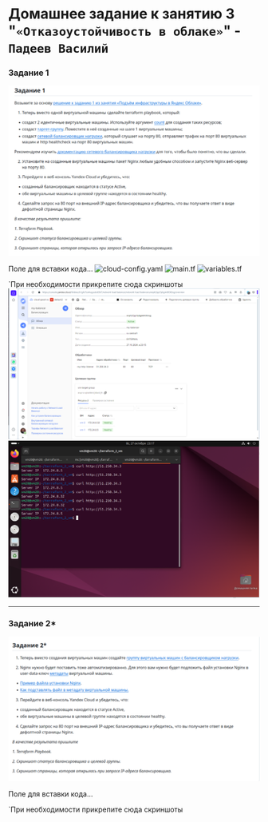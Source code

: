 # Домашнее задание к занятию 3 "`«Отказоустойчивость в облаке»`" - `Падеев Василий`


   
### Задание 1

![task1](https://github.com/Vasiliy-Ser/homework_9_4/blob/beefe23debe75592e36e7544b248e1f8aae58842/file/task1.png)

Поле для вставки кода...
![cloud-config.yaml](https://github.com/Vasiliy-Ser/homework_9_4/blob/beefe23debe75592e36e7544b248e1f8aae58842/file/cloud-config.yaml)
![main.tf](https://github.com/Vasiliy-Ser/homework_9_4/blob/beefe23debe75592e36e7544b248e1f8aae58842/file/main.tf)
![variables.tf](https://github.com/Vasiliy-Ser/homework_9_4/blob/beefe23debe75592e36e7544b248e1f8aae58842/file/variables.tf)


`При необходимости прикрепитe сюда скриншоты
![1](https://github.com/Vasiliy-Ser/homework_9_4/blob/beefe23debe75592e36e7544b248e1f8aae58842/file/1.1.png)
![2](https://github.com/Vasiliy-Ser/homework_9_4/blob/beefe23debe75592e36e7544b248e1f8aae58842/file/1.2.png)



---

### Задание 2*

![task2](https://github.com/Vasiliy-Ser/homework_9_4/blob/beefe23debe75592e36e7544b248e1f8aae58842/file/task2.png)


Поле для вставки кода...


`При необходимости прикрепитe сюда скриншоты

